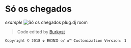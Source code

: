 # Só os chegados

*example*
![Só os chegados plug.dj room](https://imgur.com/CUSCPRh.jpg)
> Code edited by [Burkyst](https://plug.dj/@/burkyst)

```Copyright © 2018 ♛ ᙘⵔNᗪ o/ ♛™ Customization Version: 1```
